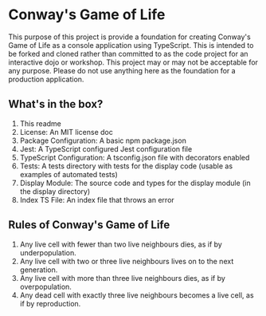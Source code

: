 # Conway's Game of Life #

This purpose of this project is provide a foundation for creating Conway's Game of Life as a console application using TypeScript. This is intended to be forked and cloned rather than committed to as the code project for an interactive dojo or workshop. This project may or may not be acceptable for any purpose. Please do not use anything here as the foundation for a production application.

## What's in the box? ##

1. This readme
2. License: An MIT license doc
3. Package Configuration: A basic npm package.json
4. Jest: A TypeScript configured Jest configuration file
5. TypeScript Configuration: A tsconfig.json file with decorators enabled
6. Tests: A tests directory with tests for the display code (usable as examples of automated tests)
7. Display Module: The source code and types for the display module (in the display directory)
8. Index TS File: An index file that throws an error

## Rules of Conway's Game of Life ##

1. Any live cell with fewer than two live neighbours dies, as if by underpopulation.
2. Any live cell with two or three live neighbours lives on to the next generation.
3. Any live cell with more than three live neighbours dies, as if by overpopulation.
4. Any dead cell with exactly three live neighbours becomes a live cell, as if by reproduction.